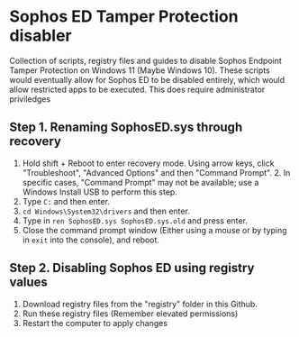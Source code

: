# Sophos ED Tamper Protection disabler
Collection of scripts, registry files and guides to disable Sophos Endpoint Tamper Protection on Windows 11 (Maybe Windows 10). These scripts would eventually allow for Sophos ED to be disabled entirely, which would allow restricted apps to be executed. This does require administrator priviledges

## Step 1. Renaming SophosED.sys through recovery 

1. Hold shift + Reboot to enter recovery mode. Using arrow keys, click "Troubleshoot", "Advanced Options" and then "Command Prompt".
        2. In specific cases, "Command Prompt" may not be available; use a Windows Install USB to perform this step.
2. Type `C:` and then enter.
3. `cd Windows\System32\drivers` and then enter.
4. Type in `ren SophosED.sys SophosED.sys.old` and press enter.
5. Close the command prompt window (Either using a mouse or by typing in `exit` into the console), and reboot.

## Step 2. Disabling Sophos ED using registry values

1. Download registry files from the "registry" folder in this Github.
2. Run these registry files (Remember elevated permissions)
3. Restart the computer to apply changes
